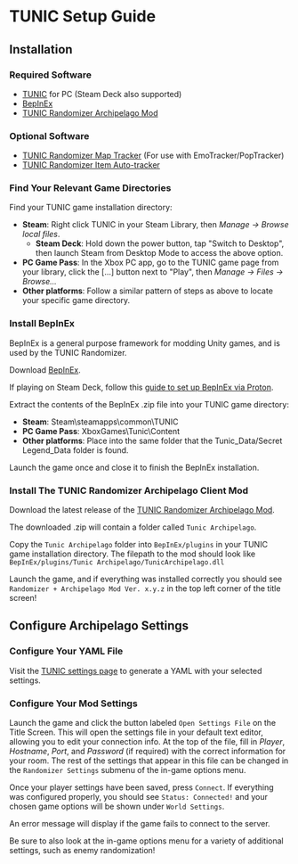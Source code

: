 # TUNIC Setup Guide

## Installation

### Required Software

- [TUNIC](https://tunicgame.com/) for PC (Steam Deck also supported)
- [BepInEx](https://builds.bepinex.dev/projects/bepinex_be/572/BepInEx_UnityIL2CPP_x64_9c2b17f_6.0.0-be.572.zip)
- [TUNIC Randomizer Archipelago Mod](https://github.com/silent-destroyer/tunic-randomizer-archipelago/releases/latest)

### Optional Software
- [TUNIC Randomizer Map Tracker](https://github.com/SapphireSapphic/TunicTracker/releases/latest) (For use with EmoTracker/PopTracker)
- [TUNIC Randomizer Item Auto-tracker](https://github.com/radicoon/tunic-rando-tracker/releases/latest)

### Find Your Relevant Game Directories

Find your TUNIC game installation directory:

- **Steam**: Right click TUNIC in your Steam Library, then *Manage → Browse local files*.<br>
  - **Steam Deck**: Hold down the power button, tap "Switch to Desktop", then launch Steam from Desktop Mode to access the above option.
- **PC Game Pass**: In the Xbox PC app, go to the TUNIC game page from your library, click the [...] button next to "Play", then 
*Manage → Files → Browse...*<br>
- **Other platforms**: Follow a similar pattern of steps as above to locate your specific game directory.

### Install BepInEx

BepInEx is a general purpose framework for modding Unity games, and is used by the TUNIC Randomizer.

Download [BepInEx](https://builds.bepinex.dev/projects/bepinex_be/572/BepInEx_UnityIL2CPP_x64_9c2b17f_6.0.0-be.572.zip).

If playing on Steam Deck, follow this [guide to set up BepInEx via Proton](https://docs.bepinex.dev/articles/advanced/proton_wine.html).

Extract the contents of the BepInEx .zip file into your TUNIC game directory:<br>
- **Steam**: Steam\steamapps\common\TUNIC<br>
- **PC Game Pass**: XboxGames\Tunic\Content<br>
- **Other platforms**: Place into the same folder that the Tunic_Data/Secret Legend_Data folder is found.

Launch the game once and close it to finish the BepInEx installation.

### Install The TUNIC Randomizer Archipelago Client Mod

Download the latest release of the [TUNIC Randomizer Archipelago Mod](https://github.com/silent-destroyer/tunic-randomizer-archipelago/releases/latest).

The downloaded .zip will contain a folder called `Tunic Archipelago`.

Copy the `Tunic Archipelago` folder into `BepInEx/plugins` in your TUNIC game installation directory. 
The filepath to the mod should look like `BepInEx/plugins/Tunic Archipelago/TunicArchipelago.dll`<br>

Launch the game, and if everything was installed correctly you should see `Randomizer + Archipelago Mod Ver. x.y.z` in the top left corner of the title screen!

## Configure Archipelago Settings

### Configure Your YAML File

Visit the [TUNIC settings page](/games/Tunic/player-settings) to generate a YAML with your selected settings.

### Configure Your Mod Settings
Launch the game and click the button labeled `Open Settings File` on the Title Screen. 
This will open the settings file in your default text editor, allowing you to edit your connection info.
At the top of the file, fill in *Player*, *Hostname*, *Port*, and *Password* (if required) with the correct information for your room. 
The rest of the settings that appear in this file can be changed in the `Randomizer Settings` submenu of the in-game options menu.

Once your player settings have been saved, press `Connect`. If everything was configured properly, you should see `Status: Connected!` and your chosen game options will be shown under `World Settings`.

An error message will display if the game fails to connect to the server.

Be sure to also look at the in-game options menu for a variety of additional settings, such as enemy randomization!

